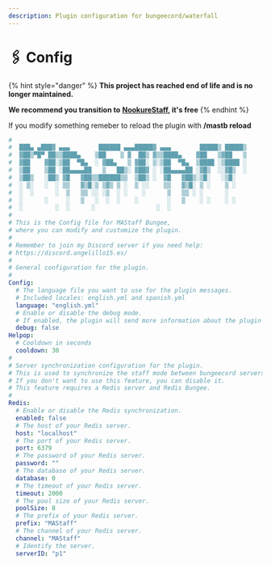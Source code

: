 ```yaml
---
description: Plugin configuration for bungeecord/waterfall
---
```


# 🖇️ Config

{% hint style="danger" %}
**This project has reached end of life and is no longer maintained.**

**We recommend you transition to** [**NookureStaff**](https://builtbybit.com/resources/nookurestaff-staffmode-utils.25460/)**, it's free**
{% endhint %}

If you modify something remeber to reload the plugin with **/mastb reload**

```yaml
#
#  ███▄ ▄███▓ ▄▄▄        ██████ ▄▄▄█████▓ ▄▄▄        █████▒ █████▒
#  ▓██▒▀█▀ ██▒▒████▄    ▒██    ▒ ▓  ██▒ ▓▒▒████▄    ▓██   ▒▓██   ▒
#  ▓██    ▓██░▒██  ▀█▄  ░ ▓██▄   ▒ ▓██░ ▒░▒██  ▀█▄  ▒████ ░▒████ ░
#  ▒██    ▒██ ░██▄▄▄▄██   ▒   ██▒░ ▓██▓ ░ ░██▄▄▄▄██ ░▓█▒  ░░▓█▒  ░
#  ▒██▒   ░██▒ ▓█   ▓██▒▒██████▒▒  ▒██▒ ░  ▓█   ▓██▒░▒█░   ░▒█░
#  ░ ▒░   ░  ░ ▒▒   ▓▒█░▒ ▒▓▒ ▒ ░  ▒ ░░    ▒▒   ▓▒█░ ▒ ░    ▒ ░
#  ░  ░      ░  ▒   ▒▒ ░░ ░▒  ░ ░    ░      ▒   ▒▒ ░ ░      ░
#  ░      ░     ░   ▒   ░  ░  ░    ░        ░   ▒    ░ ░    ░ ░
#  ░         ░  ░      ░                 ░  ░
#
# This is the Config file for MAStaff Bungee,
# where you can modify and customize the plugin.
#
# Remember to join my Discord server if you need help:
# https://discord.angelillo15.es/
#
# General configuration for the plugin.
#
Config:
  # The language file you want to use for the plugin messages.
  # Included locales: english.yml and spanish.yml
  language: "english.yml"
  # Enable or disable the debug mode.
  # If enabled, the plugin will send more information about the plugin status.
  debug: false
Helpop:
  # Cooldown in seconds
  cooldown: 30
#
# Server synchronization configuration for the plugin.
# This is used to synchronize the staff mode between bungeecord servers.
# If you don't want to use this feature, you can disable it.
# This feature requires a Redis server and Redis Bungee.
#
Redis:
  # Enable or disable the Redis synchronization.
  enabled: false
  # The host of your Redis server.
  host: "localhost"
  # The port of your Redis server.
  port: 6379
  # The password of your Redis server.
  password: ""
  # The database of your Redis server.
  database: 0
  # The timeout of your Redis server.
  timeout: 2000
  # The pool size of your Redis server.
  poolSize: 8
  # The prefix of your Redis server.
  prefix: "MAStaff"
  # The channel of your Redis server.
  channel: "MAStaff"
  # Identify the server.
  serverID: "p1"
```
